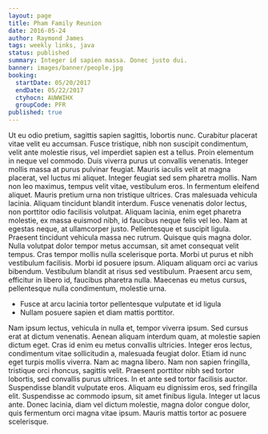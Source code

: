 ```yaml
---
layout: page
title: Pham Family Reunion
date: 2016-05-24
author: Raymond James
tags: weekly links, java
status: published
summary: Integer id sapien massa. Donec justo dui.
banner: images/banner/people.jpg
booking:
  startDate: 05/20/2017
  endDate: 05/22/2017
  ctyhocn: AUWWIHX
  groupCode: PFR
published: true
---
```

Ut eu odio pretium, sagittis sapien sagittis, lobortis nunc. Curabitur placerat vitae velit eu accumsan. Fusce tristique, nibh non suscipit condimentum, velit ante molestie risus, vel imperdiet sapien est a tellus. Proin elementum in neque vel commodo. Duis viverra purus ut convallis venenatis. Integer mollis massa at purus pulvinar feugiat. Mauris iaculis velit at magna placerat, vel luctus mi aliquet. Integer feugiat sed sem pharetra mollis. Nam non leo maximus, tempus velit vitae, vestibulum eros. In fermentum eleifend aliquet. Mauris pretium urna non tristique ultrices.
Cras malesuada vehicula lacinia. Aliquam tincidunt blandit interdum. Fusce venenatis dolor lectus, non porttitor odio facilisis volutpat. Aliquam lacinia, enim eget pharetra molestie, ex massa euismod nibh, id faucibus neque felis vel leo. Nam at egestas neque, at ullamcorper justo. Pellentesque et suscipit ligula. Praesent tincidunt vehicula massa nec rutrum. Quisque quis magna dolor. Nulla volutpat dolor tempor metus accumsan, sit amet consequat velit tempus. Cras tempor mollis nulla scelerisque porta. Morbi ut purus et nibh vestibulum facilisis. Morbi id posuere ipsum. Aliquam aliquam orci ac varius bibendum. Vestibulum blandit at risus sed vestibulum. Praesent arcu sem, efficitur in libero id, faucibus pharetra nulla. Maecenas eu metus cursus, pellentesque nulla condimentum, molestie urna.

* Fusce at arcu lacinia tortor pellentesque vulputate et id ligula
* Nullam posuere sapien et diam mattis porttitor.

Nam ipsum lectus, vehicula in nulla et, tempor viverra ipsum. Sed cursus erat at dictum venenatis. Aenean aliquam interdum quam, at molestie sapien dictum eget. Cras id enim eu metus convallis ultricies. Integer eros lectus, condimentum vitae sollicitudin a, malesuada feugiat dolor. Etiam id nunc eget turpis mollis viverra. Nam ac magna libero. Nam non sapien fringilla, tristique orci rhoncus, sagittis velit. Praesent porttitor nibh sed tortor lobortis, sed convallis purus ultrices. In et ante sed tortor facilisis auctor. Suspendisse blandit vulputate eros. Aliquam eu dignissim eros, sed fringilla elit. Suspendisse ac commodo ipsum, sit amet finibus ligula. Integer ut lacus ante. Donec lacinia, diam vel dictum molestie, magna dolor congue dolor, quis fermentum orci magna vitae ipsum. Mauris mattis tortor ac posuere scelerisque.

